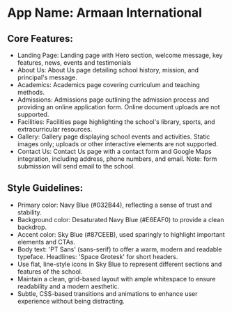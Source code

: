 # **App Name**: Armaan International

## Core Features:

- Landing Page: Landing page with Hero section, welcome message, key features, news, events and testimonials
- About Us: About Us page detailing school history, mission, and principal's message.
- Academics: Academics page covering curriculum and teaching methods.
- Admissions: Admissions page outlining the admission process and providing an online application form. Online document uploads are not supported.
- Facilities: Facilities page highlighting the school's library, sports, and extracurricular resources.
- Gallery: Gallery page displaying school events and activities. Static images only; uploads or other interactive elements are not supported.
- Contact Us: Contact Us page with a contact form and Google Maps integration, including address, phone numbers, and email. Note: form submission will send email to the school.

## Style Guidelines:

- Primary color: Navy Blue (#032B44), reflecting a sense of trust and stability.
- Background color: Desaturated Navy Blue (#E6EAF0) to provide a clean backdrop.
- Accent color: Sky Blue (#87CEEB), used sparingly to highlight important elements and CTAs.
- Body text: 'PT Sans' (sans-serif) to offer a warm, modern and readable typeface. Headlines: 'Space Grotesk' for short headers.
- Use flat, line-style icons in Sky Blue to represent different sections and features of the school.
- Maintain a clean, grid-based layout with ample whitespace to ensure readability and a modern aesthetic.
- Subtle, CSS-based transitions and animations to enhance user experience without being distracting.